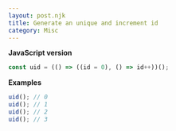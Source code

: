 ```yaml
---
layout: post.njk
title: Generate an unique and increment id
category: Misc
---
```


**JavaScript version**

```js
const uid = (() => ((id = 0), () => id++))();
```

**Examples**

```js
uid(); // 0
uid(); // 1
uid(); // 2
uid(); // 3
```
